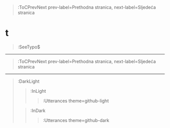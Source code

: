 > :ToCPrevNext prev-label=Prethodna stranica, next-label=Sljedeća stranica


# t

> :SeeTypo$

****


> :ToCPrevNext prev-label=Prethodna stranica, next-label=Sljedeća stranica

****

> :DarkLight
> > :InLight
> >
> > > :Utterances theme=github-light
>
> > :InDark
> >
> > > :Utterances theme=github-dark